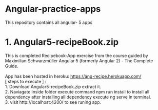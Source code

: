 # Angular-practice-apps
This repository  contains all angular- 5 apps
# 1.  Angular5-recipeBook.zip
This is completed Recipebook-App exercise from the course guided by Maximilian Schwarzmüller Angular 5 (formerly Angular 2) - The Complete Guide.<br><br>
App has been hosted in heroku:   https://ang-recipe.herokuapp.com/
<br>[ steps to execute ] :
<br>1. Download Angular5-recipeBook.zip extract it.
<br>2. Naviagate inside folder execute command npm run install to install all dependency after installing all  dependency execute ng serve in terminal.
<br>3. visit http://localhost:4200/ to see runing app.
